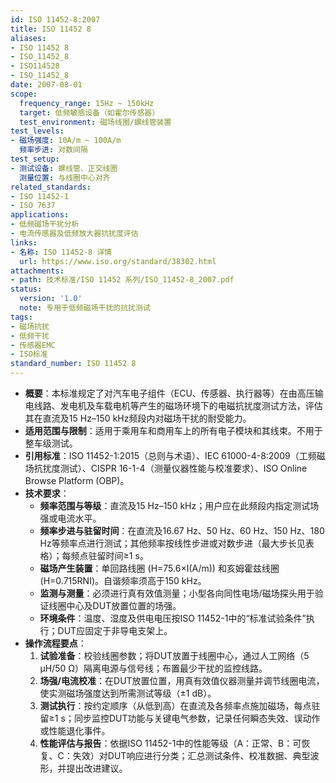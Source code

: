```yaml
---
id: ISO 11452-8:2007
title: ISO 11452 8
aliases:
- ISO 11452 8
- ISO_11452_8
- ISO114528
- ISO_11452_8
date: 2007-08-01
scope:
  frequency_range: 15Hz ~ 150kHz
  target: 低频敏感设备（如霍尔传感器）
  test_environment: 磁场线圈/螺线管装置
test_levels:
- 磁场强度: 10A/m ~ 100A/m
  频率步进: 对数间隔
test_setup:
- 测试设备: 螺线管、正交线圈
  测量位置: 与线圈中心对齐
related_standards:
- ISO 11452-1
- ISO 7637
applications:
- 低频磁场干扰分析
- 电流传感器及低频放大器抗扰度评估
links:
- 名称: ISO 11452-8 详情
  url: https://www.iso.org/standard/38302.html
attachments:
- path: 技术标准/ISO 11452 系列/ISO_11452-8_2007.pdf
status:
  version: '1.0'
  note: 专用于低频磁场干扰的抗扰测试
tags:
- 磁场抗扰
- 低频干扰
- 传感器EMC
- ISO标准
standard_number: ISO 11452 8
---
```


- **概要**：本标准规定了对汽车电子组件（ECU、传感器、执行器等）在由高压输电线路、发电机及车载电机等产生的磁场环境下的电磁抗扰度测试方法，评估其在直流及15 Hz–150 kHz频段内对磁场干扰的耐受能力。
- **适用范围与限制**：适用于乘用车和商用车上的所有电子模块和其线束。不用于整车级测试。
- **引用标准**：ISO 11452-1:2015（总则与术语）、IEC 61000-4-8:2009（工频磁场抗扰度测试）、CISPR 16-1-4（测量仪器性能与校准要求）、ISO Online Browse Platform (OBP)。
- **技术要求**：
    - **频率范围与等级**：直流及15 Hz–150 kHz；用户应在此频段内指定测试场强或电流水平。
    - **频率步进与驻留时间**：在直流及16.67 Hz、50 Hz、60 Hz、150 Hz、180 Hz等频率点进行测试；其他频率按线性步进或对数步进（最大步长见表格）；每频点驻留时间≥1 s。
    - **磁场产生装置**：单回路线圈 (H=75.6×I(A/m)) 和亥姆霍兹线圈 (H=0.715RNI​)。自谐频率须高于150 kHz。
    - **监测与测量**：必须进行真有效值测量；小型各向同性电场/磁场探头用于验证线圈中心及DUT放置位置的场强。
    - **环境条件**：温度、湿度及供电电压按ISO 11452-1中的“标准试验条件”执行；DUT应固定于非导电支架上。
- **操作流程要点**：
    1. **试验准备**：校验线圈参数；将DUT放置于线圈中心，通过人工网络（5 µH/50 Ω）隔离电源与信号线；布置最少干扰的监控线路。
    2. **场强/电流校准**：在DUT放置位置，用真有效值仪器测量并调节线圈电流，使实测磁场强度达到所需测试等级（±1 dB）。
    3. **测试执行**：按约定顺序（从低到高）在直流及各频率点施加磁场，每点驻留≥1 s；同步监控DUT功能与关键电气参数，记录任何瞬态失效、误动作或性能退化事件。
    4. **性能评估与报告**：依据ISO 11452-1中的性能等级（A：正常、B：可恢复、C：失效）对DUT响应进行分类；汇总测试条件、校准数据、典型波形，并提出改进建议。